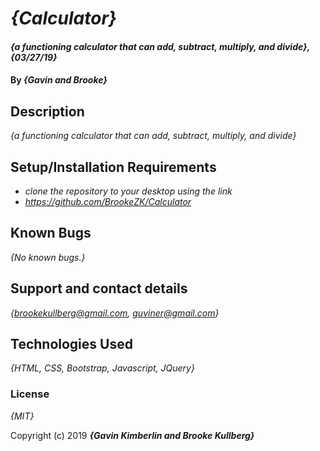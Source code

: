 # _{Calculator}_

#### _{a functioning calculator that can add, subtract, multiply, and divide}, {03/27/19}_

#### By _**{Gavin and Brooke}**_

## Description

_{a functioning calculator that can add, subtract, multiply, and divide}_

## Setup/Installation Requirements

* _clone the repository to your desktop using the link_
* _https://github.com/BrookeZK/Calculator_

## Known Bugs

_{No known bugs.}_

## Support and contact details

_{brookekullberg@gmail.com, guviner@gmail.com}_

## Technologies Used

_{HTML, CSS, Bootstrap, Javascript, JQuery}_

### License

*{MIT}*

Copyright (c) 2019 **_{Gavin Kimberlin and Brooke Kullberg}_**
